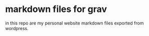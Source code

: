 # markdown files for grav
in this repo are my personal website markdown files exported from wordpress.
